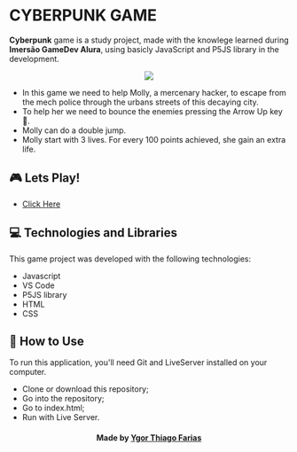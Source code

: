 # CYBERPUNK GAME

**Cyberpunk** game is a study project, made with the knowlege learned during **Imersão GameDev Alura**, using basicly JavaScript and P5JS library in the development.
<p align="center">
    <img src="https://ik.imagekit.io/wwunj7v6nu/cyberpunk_TE4TP87AU.png" />
    <br>
</p>

- In this game we need to help Molly, a mercenary hacker, to escape from the mech police through the urbans streets of this decaying city.
- To help her we need to bounce the enemies pressing the Arrow Up key :arrow_up_small:.
- Molly can do a double jump.
- Molly start with 3 lives. For every 100 points achieved, she gain an extra life.


## :video_game: Lets Play!
- [Click Here][game]

## :computer: Technologies and Libraries
This game project was developed with the following technologies:

- Javascript
- VS Code
- P5JS library
- HTML
- CSS

## :pushpin: How to Use
To run this application, you'll need Git and LiveServer installed on your computer.

- Clone or download this repository;
- Go into the repository;
- Go to index.html;
- Run with Live Server.


<h4 align="center">
    Made by <a href="https://www.linkedin.com/in/ygor-thiago-farias-1111aa196/" target="_blank">Ygor Thiago Farias </a>
</h4>

[game]: https://ygorthiago.github.io/cyberpunk-game/

